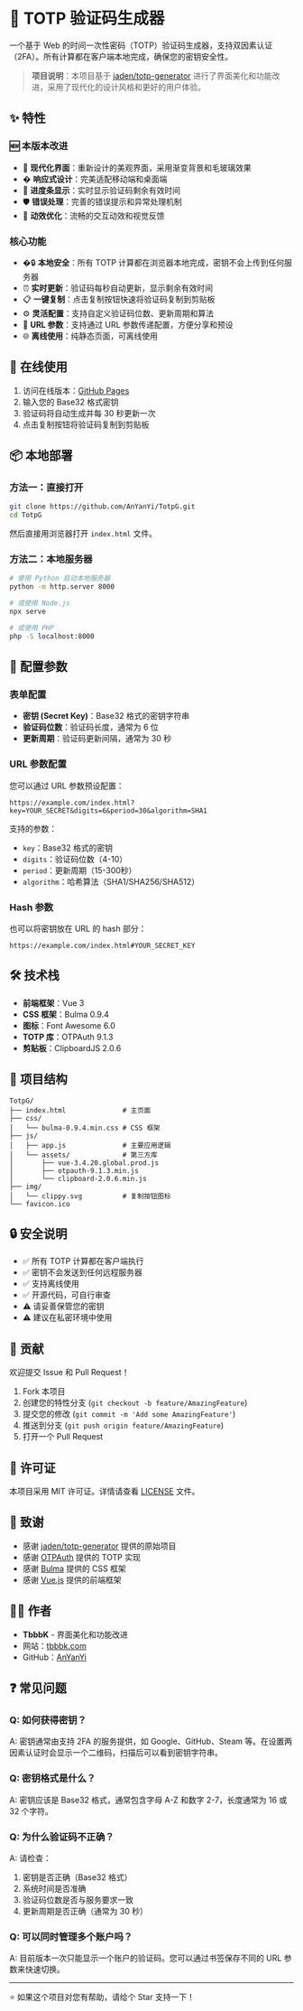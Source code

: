 # 🔐 TOTP 验证码生成器

一个基于 Web 的时间一次性密码（TOTP）验证码生成器，支持双因素认证（2FA）。所有计算都在客户端本地完成，确保您的密钥安全性。

> **项目说明**：本项目基于 [jaden/totp-generator](https://github.com/jaden/totp-generator) 进行了界面美化和功能改进，采用了现代化的设计风格和更好的用户体验。

## ✨ 特性

### 🆕 本版本改进
- 🎨 **现代化界面**：重新设计的美观界面，采用渐变背景和毛玻璃效果
- � **响应式设计**：完美适配移动端和桌面端
- 🔄 **进度条显示**：实时显示验证码剩余有效时间
- 🛡️ **错误处理**：完善的错误提示和异常处理机制
- 🌟 **动效优化**：流畅的交互动效和视觉反馈

### 核心功能
- �🔒 **本地安全**：所有 TOTP 计算都在浏览器本地完成，密钥不会上传到任何服务器
- ⏰ **实时更新**：验证码每秒自动更新，显示剩余有效时间
- 📋 **一键复制**：点击复制按钮快速将验证码复制到剪贴板
- ⚙️ **灵活配置**：支持自定义验证码位数、更新周期和算法
- 🔗 **URL 参数**：支持通过 URL 参数传递配置，方便分享和预设
- 🌐 **离线使用**：纯静态页面，可离线使用

## 🚀 在线使用

1. 访问在线版本：[GitHub Pages](https://anyanyi.github.io/TotpG)
2. 输入您的 Base32 格式密钥
3. 验证码将自动生成并每 30 秒更新一次
4. 点击复制按钮将验证码复制到剪贴板

## 📦 本地部署

### 方法一：直接打开
```bash
git clone https://github.com/AnYanYi/TotpG.git
cd TotpG
```
然后直接用浏览器打开 `index.html` 文件。

### 方法二：本地服务器
```bash
# 使用 Python 启动本地服务器
python -m http.server 8000

# 或使用 Node.js
npx serve

# 或使用 PHP
php -S localhost:8000
```

## 🔧 配置参数

### 表单配置
- **密钥 (Secret Key)**：Base32 格式的密钥字符串
- **验证码位数**：验证码长度，通常为 6 位
- **更新周期**：验证码更新间隔，通常为 30 秒

### URL 参数配置
您可以通过 URL 参数预设配置：

```
https://example.com/index.html?key=YOUR_SECRET&digits=6&period=30&algorithm=SHA1
```

支持的参数：
- `key`：Base32 格式的密钥
- `digits`：验证码位数（4-10）
- `period`：更新周期（15-300秒）
- `algorithm`：哈希算法（SHA1/SHA256/SHA512）

### Hash 参数
也可以将密钥放在 URL 的 hash 部分：
```
https://example.com/index.html#YOUR_SECRET_KEY
```

## 🛠️ 技术栈

- **前端框架**：Vue 3
- **CSS 框架**：Bulma 0.9.4
- **图标**：Font Awesome 6.0
- **TOTP 库**：OTPAuth 9.1.3
- **剪贴板**：ClipboardJS 2.0.6

## 📁 项目结构

```
TotpG/
├── index.html              # 主页面
├── css/
│   └── bulma-0.9.4.min.css # CSS 框架
├── js/
│   ├── app.js              # 主要应用逻辑
│   └── assets/             # 第三方库
│       ├── vue-3.4.20.global.prod.js
│       ├── otpauth-9.1.3.min.js
│       └── clipboard-2.0.6.min.js
├── img/
│   └── clippy.svg          # 复制按钮图标
└── favicon.ico
```

## 🔒 安全说明

- ✅ 所有 TOTP 计算都在客户端执行
- ✅ 密钥不会发送到任何远程服务器
- ✅ 支持离线使用
- ✅ 开源代码，可自行审查
- ⚠️ 请妥善保管您的密钥
- ⚠️ 建议在私密环境中使用

## 🤝 贡献

欢迎提交 Issue 和 Pull Request！

1. Fork 本项目
2. 创建您的特性分支 (`git checkout -b feature/AmazingFeature`)
3. 提交您的修改 (`git commit -m 'Add some AmazingFeature'`)
4. 推送到分支 (`git push origin feature/AmazingFeature`)
5. 打开一个 Pull Request

## 📄 许可证

本项目采用 MIT 许可证。详情请查看 [LICENSE](LICENSE) 文件。

## 🙏 致谢

- 感谢 [jaden/totp-generator](https://github.com/jaden/totp-generator) 提供的原始项目
- 感谢 [OTPAuth](https://github.com/hectorm/otpauth) 提供的 TOTP 实现
- 感谢 [Bulma](https://bulma.io/) 提供的 CSS 框架
- 感谢 [Vue.js](https://vuejs.org/) 提供的前端框架

## 👨‍💻 作者

- **TbbbK** - 界面美化和功能改进
- 网站：[tbbbk.com](https://tbbbk.com)
- GitHub：[AnYanYi](https://github.com/AnYanYi)

## ❓ 常见问题

### Q: 如何获得密钥？
A: 密钥通常由支持 2FA 的服务提供，如 Google、GitHub、Steam 等。在设置两因素认证时会显示一个二维码，扫描后可以看到密钥字符串。

### Q: 密钥格式是什么？
A: 密钥应该是 Base32 格式，通常包含字母 A-Z 和数字 2-7，长度通常为 16 或 32 个字符。

### Q: 为什么验证码不正确？
A: 请检查：
1. 密钥是否正确（Base32 格式）
2. 系统时间是否准确
3. 验证码位数是否与服务要求一致
4. 更新周期是否正确（通常为 30 秒）

### Q: 可以同时管理多个账户吗？
A: 目前版本一次只能显示一个账户的验证码。您可以通过书签保存不同的 URL 参数来快速切换。

---

⭐ 如果这个项目对您有帮助，请给个 Star 支持一下！

